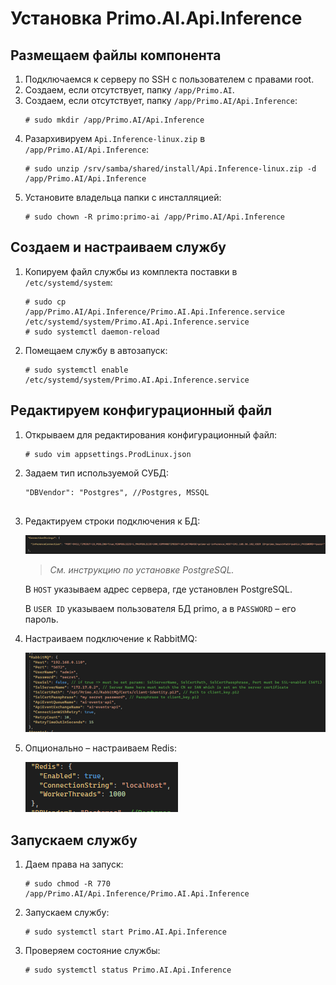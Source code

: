 # Установка Primo.AI.Api.Inference 

## Размещаем файлы компонента

1. Подключаемся к серверу по SSH с пользователем с правами root. 
1. Создаем, если отсутствует, папку `/app/Primo.AI`.
1. Создаем, если отсутствует, папку `/app/Primo.AI/Api.Inference`:
   ```
   # sudo mkdir /app/Primo.AI/Api.Inference
   ```
1. Разархивируем `Api.Inference-linux.zip` в `/app/Primo.AI/Api.Inference`:
   ```
   # sudo unzip /srv/samba/shared/install/Api.Inference-linux.zip -d /app/Primo.AI/Api.Inference
   ```
1. Установите владельца папки с инсталляцией:
   ```
   # sudo chown -R primo:primo-ai /app/Primo.AI/Api.Inference
   ```

## Создаем и настраиваем службу
	 
1. Копируем файл службы из комплекта поставки в `/etc/systemd/system`:
   ```
   # sudo cp /app/Primo.AI/Api.Inference/Primo.AI.Api.Inference.service /etc/systemd/system/Primo.AI.Api.Inference.service
   # sudo systemctl daemon-reload	
1. Помещаем службу в автозапуск:
   ```
   # sudo systemctl enable /etc/systemd/system/Primo.AI.Api.Inference.service
   ```

## Редактируем конфигурационный файл
1. Открываем для редактирования конфигурационный файл:
   ```
   # sudo vim appsettings.ProdLinux.json
   ```
1. Задаем тип используемой СУБД:
   ```
   "DBVendor": "Postgres", //Postgres, MSSQL
 
1. Редактируем строки подключения к БД:

   ![](<../../../.gitbook/assets1/primo-ai/install/inference/inference-1.png>)
   
   > *Cм. инструкцию по установке PostgreSQL.*
   
   В `HOST` указываем адрес сервера, где установлен PostgreSQL.	
   
   В `USER ID` указываем пользователя БД primo, а в `PASSWORD` – его пароль.


1. Настраиваем подключение к RabbitMQ:
 
   ![](<../../../.gitbook/assets1/primo-ai/install/inference/inference-2.png>)
   
1. Опционально – настраиваем Redis:
 
   ![](<../../../.gitbook/assets1/primo-ai/install/inference/inference-3.png>)


## Запускаем службу

1. Даем права на запуск:
   ```
   # sudo chmod -R 770 /app/Primo.AI/Api.Inference/Primo.AI.Api.Inference
   ```
1. Запускаем службу:
   ```
   # sudo systemctl start Primo.AI.Api.Inference
   ```
1. Проверяем состояние службы:
   ```
   # sudo systemctl status Primo.AI.Api.Inference
   ```

